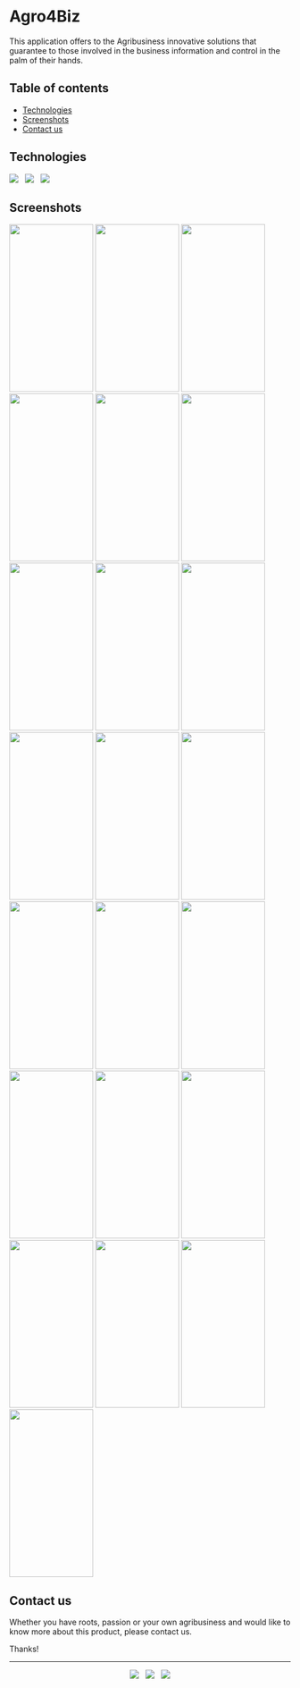 # Agro4Biz

This application offers to the Agribusiness innovative solutions that guarantee to those involved in the business information and control in the palm of their hands.

## Table of contents
* [Technologies](#technologies)
* [Screenshots](#screenshots)
* [Contact us](#contact-us)


## Technologies

<p>
  <img src="https://img.shields.io/badge/Jakarta-Java-007396?style=for-the-badge&logo=java&logoColor=white" />&nbsp;&nbsp;
  <img src="https://img.shields.io/badge/Android%20Studio-Android-3DDC84?style=for-the-badge&logo=android&logoColor=white" />&nbsp;&nbsp;
  <img src="https://img.shields.io/badge/Build%20Tool-Gradle-02303A?style=for-the-badge&logo=gradle&logoColor=white" />&nbsp;&nbsp;
</p>


## Screenshots
<kbd><img src="https://user-images.githubusercontent.com/5893219/147389268-280d2989-8c21-4805-a1cb-d47e70af9d0a.png" width="150" height="300"></kbd>
<kbd><img src="https://user-images.githubusercontent.com/5893219/147389269-45f30e3d-2473-445b-9d58-0367ade960f6.png" width="150" height="300"></kbd>
<kbd><img src="https://user-images.githubusercontent.com/5893219/147389271-a2291e48-9d3e-4fec-bcba-c64decede181.png" width="150" height="300"></kbd>
<kbd><img src="https://user-images.githubusercontent.com/5893219/147389272-6b90f3b2-b78c-4e38-9b31-afe9078fff1e.png" width="150" height="300"></kbd>
<kbd><img src="https://user-images.githubusercontent.com/5893219/147389273-cc96144d-904e-4b6a-8748-4d553f613413.png" width="150" height="300"></kbd>
<kbd><img src="https://user-images.githubusercontent.com/5893219/147389274-83d6c81d-9551-46d7-a898-f3b7de59e83d.png" width="150" height="300"></kbd>
<kbd><img src="https://user-images.githubusercontent.com/5893219/147389275-4286e05b-99e4-4d5d-9a0e-d4fb7209d74d.png" width="150" height="300"></kbd>
<kbd><img src="https://user-images.githubusercontent.com/5893219/147389276-4e01d053-4376-4ee7-ae9f-550261a9cbef.png" width="150" height="300"></kbd>
<kbd><img src="https://user-images.githubusercontent.com/5893219/147389277-9a2421b0-385d-4627-84f4-e27703fc7741.png" width="150" height="300"></kbd>
<kbd><img src="https://user-images.githubusercontent.com/5893219/147389278-f388f22a-76d7-46c7-ac83-946d5ecbc289.png" width="150" height="300"></kbd>
<kbd><img src="https://user-images.githubusercontent.com/5893219/147389279-e0681770-785e-45a4-a853-5d1f219dbc18.png" width="150" height="300"></kbd>
<kbd><img src="https://user-images.githubusercontent.com/5893219/147389281-d5019045-85bc-45f8-9ca5-7dd5d700ce2c.png" width="150" height="300"></kbd>
<kbd><img src="https://user-images.githubusercontent.com/5893219/147389283-94bbfe07-8157-44f2-bbbd-69604a491704.png" width="150" height="300"></kbd>
<kbd><img src="https://user-images.githubusercontent.com/5893219/147389258-7feb3c63-e6b3-4156-bae5-6abeb9776257.png" width="150" height="300"></kbd>
<kbd><img src="https://user-images.githubusercontent.com/5893219/147389260-d5626803-468c-4fcf-82d0-903fec98b960.png" width="150" height="300"></kbd>
<kbd><img src="https://user-images.githubusercontent.com/5893219/147389261-286e3750-5c9f-4a31-8203-46b15742239a.png" width="150" height="300"></kbd>
<kbd><img src="https://user-images.githubusercontent.com/5893219/147389262-4104e321-838e-44b3-9a15-7602c4d2cb3b.png" width="150" height="300"></kbd>
<kbd><img src="https://user-images.githubusercontent.com/5893219/147389263-30e5b696-b172-4593-a774-fb9315ff3842.png" width="150" height="300"></kbd>
<kbd><img src="https://user-images.githubusercontent.com/5893219/147389264-a4cce954-6fe0-4a86-b73a-cf61ae8b317b.png" width="150" height="300"></kbd>
<kbd><img src="https://user-images.githubusercontent.com/5893219/147389265-7ea72330-0641-40a0-b718-8dbeec7f5466.png" width="150" height="300"></kbd>
<kbd><img src="https://user-images.githubusercontent.com/5893219/147389266-297841a7-59fb-4656-b404-2a2b76cdb104.png" width="150" height="300"></kbd>
<kbd><img src="https://user-images.githubusercontent.com/5893219/147389267-fd70b1c0-e21f-4403-83bc-8590cd2f572b.png" width="150" height="300"></kbd>


## Contact us
Whether you have roots, passion or your own agribusiness and would like to know more about this product, please contact us.

Thanks!

<!-- FOOTER (Author / Visit My Online Resume / Download My PDF Resume) -->
<hr>
<p align='center'>
  <a href="#"><img src="https://img.shields.io/badge/author-%C2%A9%20Siomara%20Cintia%20Pantarotto.%20All%20rights%20reserved.-008080?style=social"></a>&nbsp;&nbsp;
  <a href="https://siomara.com.br/"><img src="https://img.shields.io/badge/visit-My Online Resume-008080?style=social"></a>&nbsp;&nbsp;
  <a href="https://siomara.com.br/ResumePANTAROTTO.pdf"><img src="https://img.shields.io/badge/download-My PDF Resume-008080?style=social"></a>
</p>
